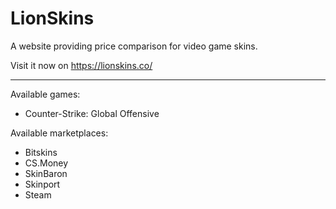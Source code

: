 # LionSkins

A website providing price comparison for video game skins.

Visit it now on https://lionskins.co/

---

Available games:

- Counter-Strike: Global Offensive

Available marketplaces:

- Bitskins
- CS.Money
- SkinBaron
- Skinport
- Steam
